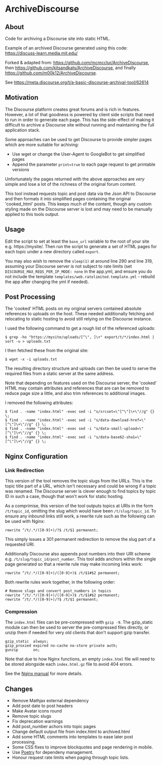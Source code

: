 # ArchiveDiscourse

## About

Code for archiving a Discourse site into static HTML.

Example of an archived Discourse generated using this code: https://discuss-learn.media.mit.edu/

Forked & adapted from: <https://github.com/mcmcclur/ArchiveDiscourse>, then <https://github.com/kitsandkats/ArchiveDiscourse>, and finally <https://github.com/m00k12/ArchiveDiscourse>.

See https://meta.discourse.org/t/a-basic-discourse-archival-tool/62614

## Motivation

The Discourse platform creates great forums and is rich in features.  However,
a lot of that goodness is powered by client side scripts that need to run in
order to generate each page.  This has the side-effect of making it difficult to
archive a Discourse site without running and maintaining the full application
stack.

Some approaches can be used to get Discourse to provide simpler pages which are
more suitable for achiving:

- Use wget or change the User-Agent to GoogleBot to get simplified pages
- Append the parameter `print=true` to each page request to get printable versions

Unfortunately the pages returned with the above approaches are _very_ simple and
lose a lot of the richness of the original forum content.

This tool instead requests topic and post data via the Json API to Discourse and
then formats it into simplified pages containing the original 'cooked_html'
posts.  This keeps much of the content, though any custom styling made on the
Discourse server is lost and may need to be manually applied to this tools output.

## Usage

Edit the script to set at least the `base_url` variable to the root of your site
e.g. https://mysite/.  Then run the script to generate a set of HTML pages for
each topic under a new directory called `export`.

You may also wish to remove the `sleep(1)` at around line 290 and line 319,
assuming your Discourse server is not subject to rate limits (set
`DISCOURSE_MAX_REQS_PER_IP_MODE: none` in the app.yml, and ensure you do not
include the template `templates/web.ratelimited.template.yml` - rebuild the app
after changing the yml if needed).

## Post Processing

The 'cooked' HTML posts on my original servers contained absolute references to
uploads on the host.  These needed additionally fetching and relocating to
static hosting to avoid still relying on the Discourse instance.

I used the following command to get a rough list of the referenced uploads:

    $ grep -ho "https://mysite/uploads/[^\", ]\+" export/t/*/index.html | sort -u > uploads.txt

I then fetched these from the original site:

    $ wget -x -i uploads.txt

The resulting directory structure and uploads can then be used to serve the
required files from a static server at the same address.

Note that depending on features used on the Discourse server, the 'cooked' HTML
may contain attributes and references that are can be removed to reduce page
size a little, and also trim references to additional images.

I removed the following attributes:

    $ find . -name "index.html" -exec sed -i "s/srcset=\"[^\"]\+\"//g" {} \;
    $ find . -name "index.html" -exec sed -i "s/data-download-href=\"[^\"]\+\"//g" {} \;
    $ find . -name "index.html" -exec sed -i "s/data-small-upload=\"[^\"]\+\"//g" {} \;
    $ find . -name "index.html" -exec sed -i "s/data-base62-sha1=\"[^\"]\+\"//g" {} \;

## Nginx Configuration

### Link Redirection

This version of the tool removes the topic slugs from the URLs.  This is the topic
title part of a URL, which isn't necessary and could be wrong if a topic was renamed.
The Discourse server is clever enough to find topics by topic ID in such a case,
though that won't work for static hosting.

As a comprimise, this version of the tool outputs topics at URIs in the form
`/t/topic_id`, omitting the slug which would have been `/t/slug/topic_id`.
To ensure any inbound links still work, a rewrite rule such as the following
can be used with Nginx:

    rewrite ^/t/.*/([0-9]+)/?$ /t/$1 permanent;

This simply issues a 301 permanent redirection to remove the slug part of a
requested URI.

Additionally Discourse also appends post numbers into their URI scheme e.g.
`/t/slug/topic_id/post_number`.  This tool adds anchors within the single page
generated so that a rewrite rule may make incoming links work:

    rewrite ^/t/.*/([0-9]+)/([0-9]+)$ /t/$1#$2 permanent;

Both rewrite rules work together, in the following order:

    # Remove slugs and convert post_numbers in topics
    rewrite ^/t/.*/([0-9]+)/([0-9]+)$ /t/$1#$2 permanent;
    rewrite ^/t/.*/([0-9]+)/?$ /t/$1 permanent;

### Compression

The `index.html` files can be pre-compressed with `gzip -9`.  The gzip_static
module can then be used to server the pre-compressed files directly, or unzip
them if needed for very old clients that don't support gzip transfer.

    gzip_static  always;
    gzip_proxied expired no-cache no-store private auth;
    gunzip       on;

Note that due to how Nginx functions, an empty `index.html` file will need to
be stored alongside each `index.html.gz` file to avoid 404 errors.

See the [Nginx manual](http://nginx.org/en/docs/http/ngx_http_gzip_static_module.html)
for more details.



## Changes

- Remove Mathjax external dependency
- Add post date to post headers
- Make Avatar icons round
- Remove topic slugs
- Fix deprecation warnings
- Add post_number achors into topic pages
- Change default output file from index.html to archived.html
- Add some HTML comments into templates to ease later post processing.
- Some CSS fixes to improve blockquotes and page rendering in mobile.
- Use [Poetry](https://python-poetry.org/) for dependeny management.
- Honour request rate limits when paging through topic lists.
